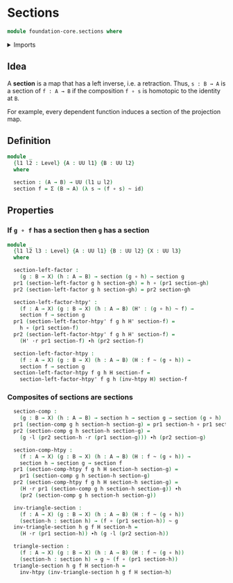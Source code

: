 # Sections

```agda
module foundation-core.sections where
```

<details><summary>Imports</summary>

```agda
open import foundation.universe-levels

open import foundation-core.dependent-pair-types
open import foundation-core.function-types
open import foundation-core.homotopies
```

</details>

## Idea

A **section** is a map that has a left inverse, i.e. a retraction. Thus,
`s : B → A` is a section of `f : A → B` if the composition `f ∘ s` is homotopic
to the identity at `B`.

For example, every dependent function induces a section of the projection map.

## Definition

```agda
module _
  {l1 l2 : Level} {A : UU l1} {B : UU l2}
  where

  section : (A → B) → UU (l1 ⊔ l2)
  section f = Σ (B → A) (λ s → (f ∘ s) ~ id)
```

## Properties

### If `g ∘ f` has a section then `g` has a section

```agda
module _
  {l1 l2 l3 : Level} {A : UU l1} {B : UU l2} {X : UU l3}
  where

  section-left-factor :
    (g : B → X) (h : A → B) → section (g ∘ h) → section g
  pr1 (section-left-factor g h section-gh) = h ∘ (pr1 section-gh)
  pr2 (section-left-factor g h section-gh) = pr2 section-gh

  section-left-factor-htpy' :
    (f : A → X) (g : B → X) (h : A → B) (H' : (g ∘ h) ~ f) →
    section f → section g
  pr1 (section-left-factor-htpy' f g h H' section-f) =
    h ∘ (pr1 section-f)
  pr2 (section-left-factor-htpy' f g h H' section-f) =
    (H' ·r pr1 section-f) ∙h (pr2 section-f)

  section-left-factor-htpy :
    (f : A → X) (g : B → X) (h : A → B) (H : f ~ (g ∘ h)) →
    section f → section g
  section-left-factor-htpy f g h H section-f =
    section-left-factor-htpy' f g h (inv-htpy H) section-f
```

### Composites of sections are sections

```agda
  section-comp :
    (g : B → X) (h : A → B) → section h → section g → section (g ∘ h)
  pr1 (section-comp g h section-h section-g) = pr1 section-h ∘ pr1 section-g
  pr2 (section-comp g h section-h section-g) =
    (g ·l (pr2 section-h ·r (pr1 section-g))) ∙h (pr2 section-g)

  section-comp-htpy :
    (f : A → X) (g : B → X) (h : A → B) (H : f ~ (g ∘ h)) →
    section h → section g → section f
  pr1 (section-comp-htpy f g h H section-h section-g) =
    pr1 (section-comp g h section-h section-g)
  pr2 (section-comp-htpy f g h H section-h section-g) =
    (H ·r pr1 (section-comp g h section-h section-g)) ∙h
    (pr2 (section-comp g h section-h section-g))

  inv-triangle-section :
    (f : A → X) (g : B → X) (h : A → B) (H : f ~ (g ∘ h))
    (section-h : section h) → (f ∘ (pr1 section-h)) ~ g
  inv-triangle-section h g f H section-h =
    (H ·r (pr1 section-h)) ∙h (g ·l (pr2 section-h))

  triangle-section :
    (f : A → X) (g : B → X) (h : A → B) (H : f ~ (g ∘ h))
    (section-h : section h) → g ~ (f ∘ (pr1 section-h))
  triangle-section h g f H section-h =
    inv-htpy (inv-triangle-section h g f H section-h)
```
